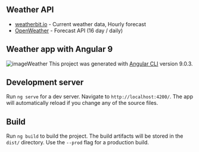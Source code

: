 ## Weather API

* [weatherbit.io](https://www.weatherbit.io/api) - Current weather data, Hourly forecast
* [OpenWeather](https://openweathermap.org/api) - Forecast API (16 day / daily)
 
## Weather app with Angular 9
![imageWeather](https://i.imgur.com/L4CJuTJ.png)
This project was generated with [Angular CLI](https://github.com/angular/angular-cli) version 9.0.3.

## Development server

Run `ng serve` for a dev server. Navigate to `http://localhost:4200/`. The app will automatically reload if you change any of the source files.


## Build

Run `ng build` to build the project. The build artifacts will be stored in the `dist/` directory. Use the `--prod` flag for a production build.


